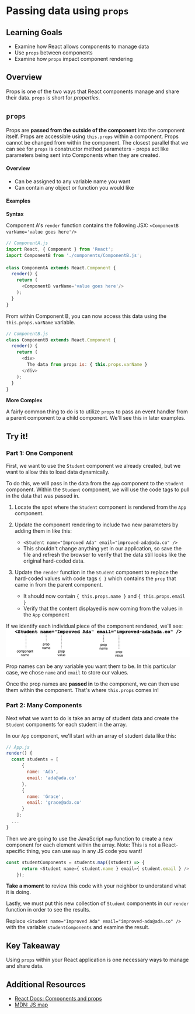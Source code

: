 # Passing data using `props`

## Learning Goals
- Examine how React allows components to manage data
- Use `props` between components
- Examine how `props` impact component rendering

## Overview
Props is one of the two ways that React components manage and share their data. `props` is short for _properties_.

## `props`
Props are **passed from the outside of the component** into the component itself. Props are accessible using `this.props` within a component. Props cannot be changed from within the component. The closest parallel that we can see for `props` is constructor method parameters - props act like parameters being sent into Components when they are created.

#### Overview
- Can be assigned to any variable name you want
- Can contain any object or function you would like

#### Examples
**Syntax**

Component A's `render` function contains the following JSX:
`<ComponentB varName='value goes here'/>`
```javascript
// ComponentA.js
import React, { Component } from 'React';
import ComponentB from './components/ComponentB.js';

class ComponentA extends React.Component {
  render() {
    return (
      <ComponentB varName='value goes here'/>
    );
  }
}
```

From within Component B, you can now access this data using the `this.props.varName` variable.
```javascript
// ComponentB.js
class ComponentB extends React.Component {
  render() {
    return (
      <div>
        The data from props is: { this.props.varName }
      </div>
    );
  }
}
```

**More Complex**

A fairly common thing to do is to utilize `props` to pass an event handler from a parent component to a child component. We'll see this in later examples.

## Try it!

### Part 1: One Component
First, we want to use the `Student` component we already created, but we want to allow this to load data dynamically.

To do this, we will pass in the data from the `App` component to the `Student` component. Within the `Student` component, we will use the code tags to pull in the data that was passed in.

1. Locate the spot where the `Student` component is rendered from the `App` component.

1. Update the component rendering to include two new parameters by adding them in like this:  
    - `<Student name="Improved Ada" email="improved-ada@ada.co" />`
    - This shouldn't change anything yet in our application, so save the file and refresh the browser to verify that the data still looks like the original hard-coded data.

1. Update the `render` function in the `Student` component to replace the hard-coded values with code tags `{ }` which contains the `prop` that came in from the parent component.  
    - It should now contain `{ this.props.name }` and `{ this.props.email }`
    - Verify that the content displayed is now coming from the values in the `App` component


If we identify each individual piece of the component rendered, we'll see:
![component prop breakdown](images/component-prop-breakdown.png)

Prop names can be any variable you want them to be. In this particular case, we chose `name` and `email` to store our values.

Once the prop names are **passed in** to the component, we can then use them within the component. That's where `this.props` comes in!

### Part 2: Many Components

Next what we want to do is take an array of student data and create the `Student` components for each student in the array.

In our `App` component, we'll start with an array of student data like this:
```javascript
// App.js
render() {
  const students = [
      {
        name: 'Ada',
        email: 'ada@ada.co'
      },
      {
        name: 'Grace',
        email: 'grace@ada.co'
      }
    ];
  ...
}
```

Then we are going to use the JavaScript `map` function to create a new component for each element within the array. Note: This is not a React-specific thing, you can use `map` in any JS code you want!

```javascript
const studentComponents = students.map((student) => {
      return <Student name={ student.name } email={ student.email } />
    });
```

**Take a moment** to review this code with your neighbor to understand what it is doing.

Lastly, we must put this new collection of `Student` components in our `render` function in order to see the results.

Replace `<Student name="Improved Ada" email="improved-ada@ada.co" />` with the variable `studentComponents` and examine the result.

## Key Takeaway
Using `props` within your React application is one necessary ways to manage and share data.

## Additional Resources
- [React Docs: Components and props](https://reactjs.org/docs/components-and-props.html)
- [MDN: JS map](https://developer.mozilla.org/en-US/docs/Web/JavaScript/Reference/Global_Objects/Array/map)
